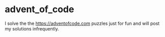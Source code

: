 # advent_of_code

I solve the the https://adventofcode.com puzzles just for fun and will post my solutions infrequently.
